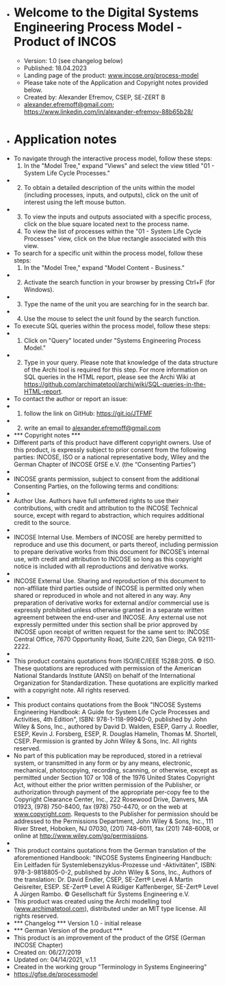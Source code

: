 - # Welcome to the Digital Systems Engineering Process Model - Product of INCOS
	- Version: 1.0 (see changelog below)
	- Published: 18.04.2023
	- Landing page of the product: www.incose.org/process-model
	- Please take note of the Application and Copyright notes provided below.
	- Created by: Alexander Efremov, CSEP, SE-ZERT B
	- alexander.efremoff@gmail.com; https://www.linkedin.com/in/alexander-efremov-88b65b28/
- # Application notes
- To navigate through the interactive process model, follow these steps:
  1. In the "Model Tree," expand "Views" and select the view titled "01 - System Life Cycle Processes."
- 2. To obtain a detailed description of the units within the model (including processes, inputs, and outputs), click on the unit of interest using the left mouse button.
- 3. To view the inputs and outputs associated with a specific process, click on the blue square located next to the process name.
  4. To view the list of processes within the "01 - System Life Cycle Processes" view, click on the blue rectangle associated with this view.
- To search for a specific unit within the process model, follow these steps:
  1. In the "Model Tree," expand "Model Content - Business."
- 2. Activate the search function in your browser by pressing Ctrl+F (for Windows).
- 3. Type the name of the unit you are searching for in the search bar.
- 4. Use the mouse to select the unit found by the search function.
- To execute SQL queries within the process model, follow these steps:
- 1. Click on "Query" located under "Systems Engineering Process Model."
- 2. Type in your query. Please note that knowledge of the data structure of the Archi tool is required for this step. For more information on SQL queries in the HTML report, please see the Archi Wiki at https://github.com/archimatetool/archi/wiki/SQL-queries-in-the-HTML-report.
- To contact the author or report an issue:
- 1. follow the link on GitHub: https://git.io/JTFMF
- 2. write an email to alexander.efremoff@gmail.com
- *** Copyright notes ***
- Different parts of this product have different copyright owners. Use of this product, is expressly subject to prior consent from the following parties: INCOSE, ISO or a national representative body, Wiley and the German Chapter of INCOSE GfSE e.V. (the “Consenting Parties”)
-
- INCOSE grants permission, subject to consent from the additional Consenting Parties, on the following terms and conditions:
-
- Author Use. Authors have full unfettered rights to use their contributions, with credit and attribution to the INCOSE Technical source, except with regard to abstraction, which requires additional credit to the source.
-
- INCOSE Internal Use. Members of INCOSE are hereby permitted to reproduce and use this document, or parts thereof, including permission to prepare derivative works from this document for INCOSE’s internal use, with credit and attribution to INCOSE so long as this copyright notice is included with all reproductions and derivative works.
-
- INCOSE External Use. Sharing and reproduction of this document to non-affiliate third parties outside of INCOSE is permitted only when shared or reproduced in whole and not altered in any way. Any preparation of derivative works for external and/or commercial use is expressly prohibited unless otherwise granted in a separate written agreement between the end-user and INCOSE. Any external use not expressly permitted under this section shall be prior approved by INCOSE upon receipt of written request for the same sent to: INCOSE Central Office, 7670 Opportunity Road, Suite 220, San Diego, CA 92111-2222.
-
- This product contains quotations from ISO/IEC/IEEE 15288:2015. © ISO. These quotations are reproduced with permission of the American National Standards Institute (ANSI) on behalf of the International Organization for Standardization. These quotations are explicitly marked with a copyright note. All rights reserved.
-
- This product contains quotations from the Book "INCOSE Systems Engineering Handbook: A Guide for System Life Cycle Processes and Activities, 4th Edition", ISBN: 978-1-118-99940-0, published by  John Wiley & Sons, Inc., authored by David D. Walden, ESEP, Garry J. Roedler, ESEP, Kevin J. Forsberg, ESEP, R. Douglas Hamelin, Thomas M. Shortell, CSEP. Permission is granted by John Wiley & Sons, Inc. All rights reserved.
- No part of this publication may be reproduced, stored in a retrieval system, or transmitted in any form or by any means, electronic, mechanical, photocopying, recording, scanning, or otherwise, except as permitted under Section 107 or 108 of the 1976 United States Copyright Act, without either the prior written permission of the Publisher, or authorization through payment of the appropriate per-copy fee to the Copyright Clearance Center, Inc., 222 Rosewood Drive, Danvers, MA 01923, (978) 750-8400, fax (978) 750-4470, or on the web at www.copyright.com. Requests to the Publisher for permission should be addressed to the Permissions Department, John Wiley & Sons, Inc., 111 River Street, Hoboken, NJ 07030, (201) 748-6011, fax (201) 748-6008, or online at http://www.wiley.com/go/permissions.
-
- This product contains quotations from the German translation of the aforementioned Handbook: "INCOSE Systems Engineering Handbuch: Ein Leitfaden für Systemlebenszyklus-Prozesse und -Aktivitäten", ISBN: 978-3-9818805-0-2, published by John Wiley & Sons, Inc., Authors of the translation: Dr. David Endler, CSEP, SE-Zert® Level A Martin Geisreiter, ESEP. SE-Zert® Level A Rüdiger Kaffenberger, SE-Zert® Level A Jürgen Rambo. © Gesellschaft für Systems Engineering e.V.
- This product was created using the Archi modelling tool (www.archimatetool.com), distributed under an MIT type license. All rights reserved.
- *** Changelog ***
  Version 1.0 - initial release
- *** German Version of the product ***
- This product is an improvement of the product of the GfSE (German INCOSE Chapter)
- Created on: 06/27/2019
- Updated on: 04/14/2021, v.1.1
- Created in the working group "Terminology in Systems Engineering"
- https://gfse.de/processmodel